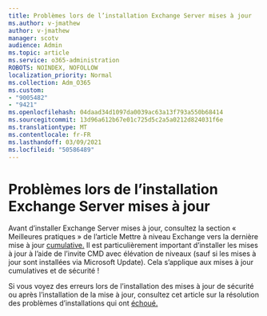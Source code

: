```yaml
---
title: Problèmes lors de l’installation Exchange Server mises à jour
ms.author: v-jmathew
author: v-jmathew
manager: scotv
audience: Admin
ms.topic: article
ms.service: o365-administration
ROBOTS: NOINDEX, NOFOLLOW
localization_priority: Normal
ms.collection: Adm_O365
ms.custom:
- "9005482"
- "9421"
ms.openlocfilehash: 04daad34d1097da0039ac63a13f793a550b68414
ms.sourcegitcommit: 13d96a612b67e01c725d5c2a5a0212d824031f6e
ms.translationtype: MT
ms.contentlocale: fr-FR
ms.lasthandoff: 03/09/2021
ms.locfileid: "50586489"
---
```

# <a name="issues-when-installing-exchange-server-updates"></a>Problèmes lors de l’installation Exchange Server mises à jour

Avant d’installer Exchange Server mises à jour, consultez la section « Meilleures pratiques » de l’article Mettre à niveau Exchange vers la dernière mise à jour [cumulative.](https://docs.microsoft.com/Exchange/plan-and-deploy/install-cumulative-updates) Il est particulièrement important d’installer les mises à jour à l’aide de l’invite CMD avec élévation de niveaux (sauf si les mises à jour sont installées via Microsoft Update). Cela s’applique aux mises à jour cumulatives et de sécurité !

Si vous voyez des erreurs lors de l’installation des mises à jour de sécurité ou après l’installation de la mise à jour, consultez cet article sur la résolution des problèmes d’installations qui ont [échoué.](https://aka.ms/exupdatefaq)
